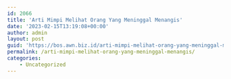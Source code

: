 ```yaml
---
id: 2066
title: 'Arti Mimpi Melihat Orang Yang Meninggal Menangis'
date: '2023-02-15T13:19:08+00:00'
author: admin
layout: post
guid: 'https://bos.awn.biz.id/arti-mimpi-melihat-orang-yang-meninggal-menangis/'
permalink: /arti-mimpi-melihat-orang-yang-meninggal-menangis/
categories:
    - Uncategorized
---
```


